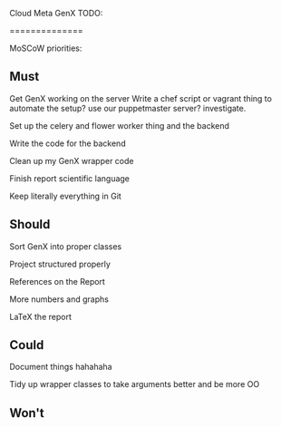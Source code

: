 Cloud Meta GenX TODO:

==============

MoSCoW priorities:

Must
-----
Get GenX working on the server
Write a chef script or vagrant thing to automate the setup? use our puppetmaster server? investigate. 

Set up the celery and flower worker thing and the backend

Write the code for the backend

Clean up my GenX wrapper code 

Finish report scientific language

Keep literally everything in Git

Should
------

Sort GenX into proper classes

Project structured properly

References on the Report

More numbers and graphs

LaTeX the report

Could
-----

Document things hahahaha

Tidy up wrapper classes to take arguments better and be more OO


Won't
--------
